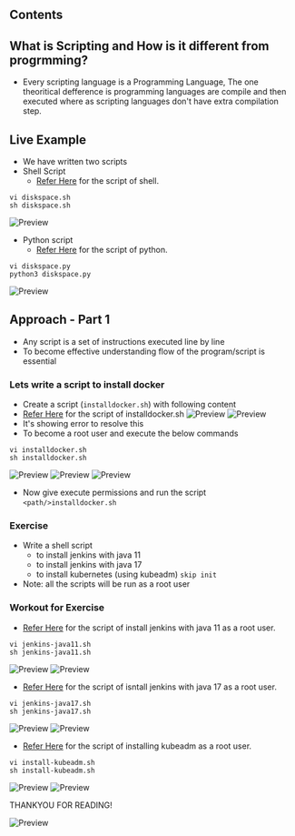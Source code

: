 Contents
--------

What is Scripting and How is it different from progrmming?
----------------------------------------------------------

* Every scripting language is a Programming Language, The one theoritical defference is programming languages are compile and then executed where as scripting languages don't have extra compilation step.


Live Example
------------

* We have written two scripts
* Shell Script
    * [Refer Here](https://github.com/aarkay-gummadi/wayto_shell_scripting/blob/main/27april23-Khaja/diskspace.sh) for the script of shell.

```
vi diskspace.sh
sh diskspace.sh
```
![Preview](Images/ss12.png)

* Python script
    * [Refer Here](https://github.com/aarkay-gummadi/wayto_shell_scripting/blob/main/27april23-Khaja/diskspace.py) for the script of python.

```
vi diskspace.py
python3 diskspace.py
```
![Preview](Images/ss13.png)


Approach - Part 1
-----------------

* Any script is a set of instructions executed line by line
* To become effective understanding flow of the program/script is essential

### Lets write a script to install docker
* Create a script (`installdocker.sh`) with following content 
* [Refer Here](https://github.com/aarkay-gummadi/wayto_shell_scripting/blob/main/27april23-Khaja/installdocker.sh) for the script of installdocker.sh
![Preview](Images/ss7.png)
![Preview](Images/ss8.png)
* It's showing error to resolve this 
* To become a root user and execute the below commands
```
vi installdocker.sh
sh installdocker.sh
```
![Preview](Images/ss9.png)
![Preview](Images/ss10.png)
![Preview](Images/ss11.png)
* Now give execute permissions and run the script `<path/>installdocker.sh`




### Exercise

* Write a shell script 
    * to install jenkins with java 11 
    * to install jenkins with java 17 
    * to install kubernetes (using kubeadm) `skip init`
* Note: all the scripts will be run as a root user

### Workout for Exercise
* [Refer Here](https://github.com/aarkay-gummadi/wayto_shell_scripting/blob/main/27april23-Khaja/jenkins-java11.sh) for the script of install jenkins with java 11 as a root user.

```
vi jenkins-java11.sh
sh jenkins-java11.sh
```
![Preview](Images/ss1.png)
![Preview](Images/ss2.png)

* [Refer Here](https://github.com/aarkay-gummadi/wayto_shell_scripting/blob/main/27april23-Khaja/jenkins-java17.sh) for the script of isntall jenkins with java 17 as a root user.

```
vi jenkins-java17.sh
sh jenkins-java17.sh
```
![Preview](Images/ss3.png)
![Preview](Images/ss4.png)

* [Refer Here](https://github.com/aarkay-gummadi/wayto_shell_scripting/blob/main/27april23-Khaja/install-kubeadm.sh) for the script of installing kubeadm as a root user.

```
vi install-kubeadm.sh
sh install-kubeadm.sh
```
![Preview](Images/ss5.png)
![Preview](Images/ss6.png)

THANKYOU FOR READING!

![Preview](Images/Thank%20you%20.png)